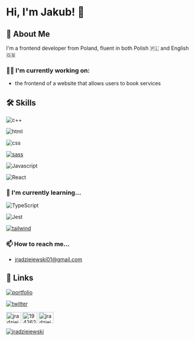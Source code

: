 
# Hi, I'm Jakub! 👋


## 🚀 About Me
I'm a frontend developer from Poland, fluent in both Polish 🇵🇱 and English 🇬🇧

### 👩‍💻 I'm currently working on:
* the frontend of a website that allows users to book services

## 🛠 Skills

![c++](https://img.shields.io/badge/c%2B%2B-purple?style=for-the-badge&logo=cplusplus&logoColor=white)


![html](https://img.shields.io/badge/html-orange?style=for-the-badge&logo=html5&logoColor=white)

![css](https://img.shields.io/badge/css-blue?style=for-the-badge&logo=css3&logoColor=white)

[![sass](https://img.shields.io/badge/sass-pink?style=for-the-badge&logo=sass&logoColor=black)](https://linkedin.com/in/jradziejewski/)

![Javascript](https://img.shields.io/badge/Javascript-F0DB4F?style=for-the-badge&logo=javascript&logoColor=black)

![React](https://img.shields.io/badge/React-lightblue?style=for-the-badge&logo=React&logoColor=black)


### 🧠 I'm currently learning... 

![TypeScript](https://img.shields.io/badge/TypeScript-blue?style=for-the-badge&logo=typescript&logoColor=ffffff) 

![Jest](https://img.shields.io/badge/Jest-907f7f?style=for-the-badge&logo=jest&logoColor=white)

[![tailwind](https://img.shields.io/badge/tailwind-lightblue?style=for-the-badge&logo=tailwindcss&logoColor=blue)](https://linkedin.com/in/jradziejewski/)

### 📫 How to reach me... 

* jradziejewski01@gmail.com

## 🔗 Links
[![portfolio](https://img.shields.io/badge/my_portfolio-000?style=for-the-badge&logo=ko-fi&logoColor=white)](https://jradziejewski.netlify.app/)

[![twitter](https://img.shields.io/badge/twitter-1DA1F2?style=for-the-badge&logo=twitter&logoColor=white)](https://twitter.com/jradziejewski1)

<p align="left">
<a href="https://linkedin.com/in/jradziejewski" target="blank"><img align="center" src="https://raw.githubusercontent.com/rahuldkjain/github-profile-readme-generator/master/src/images/icons/Social/linked-in-alt.svg" alt="jradziejewski" height="30" width="40" /></a>
<a href="https://stackoverflow.com/users/19426269" target="blank"><img align="center" src="https://raw.githubusercontent.com/rahuldkjain/github-profile-readme-generator/master/src/images/icons/Social/stack-overflow.svg" alt="19426269" height="30" width="40" /></a>
<a href="https://www.leetcode.com/jradziejewski" target="blank"><img align="center" src="https://raw.githubusercontent.com/rahuldkjain/github-profile-readme-generator/master/src/images/icons/Social/leet-code.svg" alt="jradziejewski" height="30" width="40" /></a>
</p>
<a href="https://www.codewars.com/users/jradziejewski/" target="blank"><img align="center" src="https://www.codewars.com/users/jradziejewski/badges/large" alt="jradziejewski"/></a>
</p>

